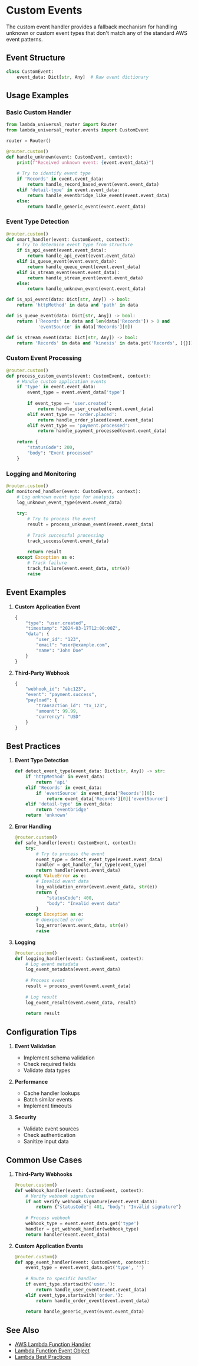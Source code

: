 # Custom Events

The custom event handler provides a fallback mechanism for handling unknown or custom event types that don't match any of the standard AWS event patterns.

## Event Structure

```python
class CustomEvent:
    event_data: Dict[str, Any]  # Raw event dictionary
```

## Usage Examples

### Basic Custom Handler

```python
from lambda_universal_router import Router
from lambda_universal_router.events import CustomEvent

router = Router()

@router.custom()
def handle_unknown(event: CustomEvent, context):
    print(f"Received unknown event: {event.event_data}")
    
    # Try to identify event type
    if 'Records' in event.event_data:
        return handle_record_based_event(event.event_data)
    elif 'detail-type' in event.event_data:
        return handle_eventbridge_like_event(event.event_data)
    else:
        return handle_generic_event(event.event_data)
```

### Event Type Detection

```python
@router.custom()
def smart_handler(event: CustomEvent, context):
    # Try to determine event type from structure
    if is_api_event(event.event_data):
        return handle_api_event(event.event_data)
    elif is_queue_event(event.event_data):
        return handle_queue_event(event.event_data)
    elif is_stream_event(event.event_data):
        return handle_stream_event(event.event_data)
    else:
        return handle_unknown_event(event.event_data)

def is_api_event(data: Dict[str, Any]) -> bool:
    return 'httpMethod' in data and 'path' in data

def is_queue_event(data: Dict[str, Any]) -> bool:
    return ('Records' in data and len(data['Records']) > 0 and
            'eventSource' in data['Records'][0])

def is_stream_event(data: Dict[str, Any]) -> bool:
    return 'Records' in data and 'kinesis' in data.get('Records', [{}])[0]
```

### Custom Event Processing

```python
@router.custom()
def process_custom_events(event: CustomEvent, context):
    # Handle custom application events
    if 'type' in event.event_data:
        event_type = event.event_data['type']
        
        if event_type == 'user.created':
            return handle_user_created(event.event_data)
        elif event_type == 'order.placed':
            return handle_order_placed(event.event_data)
        elif event_type == 'payment.processed':
            return handle_payment_processed(event.event_data)
    
    return {
        "statusCode": 200,
        "body": "Event processed"
    }
```

### Logging and Monitoring

```python
@router.custom()
def monitored_handler(event: CustomEvent, context):
    # Log unknown event type for analysis
    log_unknown_event_type(event.event_data)
    
    try:
        # Try to process the event
        result = process_unknown_event(event.event_data)
        
        # Track successful processing
        track_success(event.event_data)
        
        return result
    except Exception as e:
        # Track failure
        track_failure(event.event_data, str(e))
        raise
```

## Event Examples

1. **Custom Application Event**
   ```python
   {
       "type": "user.created",
       "timestamp": "2024-03-17T12:00:00Z",
       "data": {
           "user_id": "123",
           "email": "user@example.com",
           "name": "John Doe"
       }
   }
   ```

2. **Third-Party Webhook**
   ```python
   {
       "webhook_id": "abc123",
       "event": "payment.success",
       "payload": {
           "transaction_id": "tx_123",
           "amount": 99.99,
           "currency": "USD"
       }
   }
   ```

## Best Practices

1. **Event Type Detection**
   ```python
   def detect_event_type(event_data: Dict[str, Any]) -> str:
       if 'httpMethod' in event_data:
           return 'api'
       elif 'Records' in event_data:
           if 'eventSource' in event_data['Records'][0]:
               return event_data['Records'][0]['eventSource']
       elif 'detail-type' in event_data:
           return 'eventbridge'
       return 'unknown'
   ```

2. **Error Handling**
   ```python
   @router.custom()
   def safe_handler(event: CustomEvent, context):
       try:
           # Try to process the event
           event_type = detect_event_type(event.event_data)
           handler = get_handler_for_type(event_type)
           return handler(event.event_data)
       except ValueError as e:
           # Invalid event data
           log_validation_error(event.event_data, str(e))
           return {
               "statusCode": 400,
               "body": "Invalid event data"
           }
       except Exception as e:
           # Unexpected error
           log_error(event.event_data, str(e))
           raise
   ```

3. **Logging**
   ```python
   @router.custom()
   def logging_handler(event: CustomEvent, context):
       # Log event metadata
       log_event_metadata(event.event_data)
       
       # Process event
       result = process_event(event.event_data)
       
       # Log result
       log_event_result(event.event_data, result)
       
       return result
   ```

## Configuration Tips

1. **Event Validation**
   - Implement schema validation
   - Check required fields
   - Validate data types

2. **Performance**
   - Cache handler lookups
   - Batch similar events
   - Implement timeouts

3. **Security**
   - Validate event sources
   - Check authentication
   - Sanitize input data

## Common Use Cases

1. **Third-Party Webhooks**
   ```python
   @router.custom()
   def webhook_handler(event: CustomEvent, context):
       # Verify webhook signature
       if not verify_webhook_signature(event.event_data):
           return {"statusCode": 401, "body": "Invalid signature"}
       
       # Process webhook
       webhook_type = event.event_data.get('type')
       handler = get_webhook_handler(webhook_type)
       return handler(event.event_data)
   ```

2. **Custom Application Events**
   ```python
   @router.custom()
   def app_event_handler(event: CustomEvent, context):
       event_type = event.event_data.get('type', '')
       
       # Route to specific handler
       if event_type.startswith('user.'):
           return handle_user_event(event.event_data)
       elif event_type.startswith('order.'):
           return handle_order_event(event.event_data)
       
       return handle_generic_event(event.event_data)
   ```

## See Also

- [AWS Lambda Function Handler](https://docs.aws.amazon.com/lambda/latest/dg/python-handler.html)
- [Lambda Function Event Object](https://docs.aws.amazon.com/lambda/latest/dg/gettingstarted-concepts.html#gettingstarted-concepts-event)
- [Lambda Best Practices](https://docs.aws.amazon.com/lambda/latest/dg/best-practices.html)
